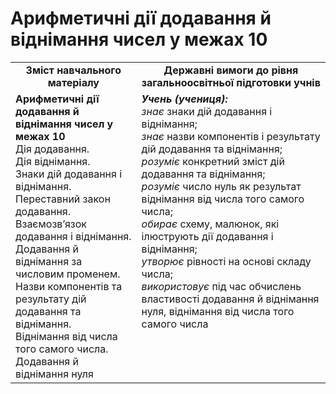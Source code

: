 # Арифметичні дії додавання й віднімання чисел у межах 10
<table>
  <tr>
    <td width="40%" align="center"><b>Зміст навчального матеріалу<b></td>
    <td width="60%" align="center"><b>Державні вимоги до рівня загальноосвітньої підготовки учнів</b></td>
  </tr>
  <tr>
    <td width="40%" style="vertical-align:top !important;"><b>Арифметичні дії додавання й віднімання чисел у межах 10</b><br>
Дія додавання.<br>
Дія віднімання.<br>
Знаки дій додавання і віднімання.<br> 
Переставний закон додавання.<br> 
Взаємозв’язок додавання і віднімання.<br>
Додавання й віднімання за числовим променем.<br>
Назви компонентів та результату дій додавання та віднімання.<br>
Віднімання від числа того самого числа.<br>
Додавання й віднімання нуля<br></td>
    <td width="60%" style="vertical-align:top !important;"><i><b>Учень (учениця):</b></i><br>
<i>знає</i> знаки дій додавання і віднімання;<br>
<i>знає</i> назви компонентів і результату дій додавання та віднімання;<br> 
<i>розуміє</i> конкретний зміст дій додавання та віднімання;<br>
<i>розуміє</i> число нуль як результат віднімання від числа того самого числа;<br>
<i>обирає</i> схему, малюнок, які ілюструють дії додавання і віднімання;<br>
<i>утворює</i> рівності на основі складу числа;<br>
<i>використовує</i> під час обчислень властивості додавання й віднімання нуля, віднімання від числа того самого числа<br></td>
  </tr>
</table>
